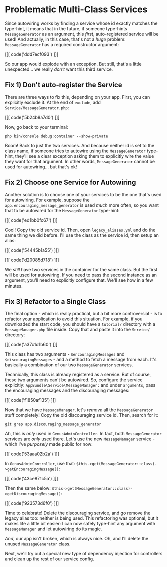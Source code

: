 # Problematic Multi-Class Services

Since autowiring works by finding a service whose id exactly matches the type-hint,
it means that in the future, if someone type-hints `MessageGenerator` as an argument,
this *first*, auto-registered service will be used! And actually, in this case, that's
not a *huge* problem: `MessageGenerator` has a required constructor argument:

[[[ code('ddd7ecf093') ]]]

So our app would explode with an exception. But still, that's a little unexpected...
we really *don't* want this third service.

## Fix 1) Don't auto-register the Service

There are three ways to fix this, depending on your app. First, you can explicitly
exclude it. At the end of `exclude`, add `Service/MessageGenerator.php`:

[[[ code('5b24b8a7d0') ]]]

Now, go back to your terminal:

```terminal
php bin/console debug:container --show-private
```

Boom! Back to just the two services. And because neither id is set to the class name,
if someone tries to autowire using the `MessageGenerator` type-hint, they'll see
a clear exception asking them to explicitly wire the value they want for that argument.
In other words, `MessageGenerator` cannot be used for autowiring... but that's ok!

## Fix 2) Choose one Service for Autowiring

Another solution is to choose one of your services to be the one that's used for
autowiring. For example, suppose the `app.encouraging_message_generator` is used
*much* more often, so you want that to be autowired for the `MessageGenerator` type-hint:

[[[ code('ed1bb0fc67') ]]]

Cool! Copy the old service id. Then, open `legacy_aliases.yml` and do the same thing
we did before. I'll use the class as the service id, then setup an alias:

[[[ code('54445b1a55') ]]]

[[[ code('d20085d718') ]]]

We *still* have two services in the container for the same class. But the first will
be used for autowiring. If you need to pass the second instance as an argument, you'll
need to explicitly configure that. We'll see how in a few minutes.

## Fix 3) Refactor to a Single Class

The final option - which is really practical, but a bit more controversial - is to
refactor your application to avoid this situation. For example, if you downloaded
the start code, you should have a `tutorial/` directory with a `MessageManager.php`
file inside. Copy that and paste it into the `Service/` directory:

[[[ code('a37c1d1b60') ]]]

This class has two arguments - `$encouragingMessages` and `$discouragingMessages` - and
a method to fetch a message from each. It's basically a combination of our two `MessageGenerator`
services.

Technically, this class is already registered as a service. But of course, these
two arguments can't be autowired. So, configure the service explicitly:
`AppBundle\Service\MessageManager:` and under `arguments`, pass the encouraging
messages and the discouraging messages:

[[[ code('f1850af135') ]]]

Now that we have `MessageManager`, let's *remove* all the `MessageGenerator` stuff
completely! Copy the old discouraging service id. Then, search for it:

```terminal
git grep app.discouraging_message_generator
```

Ah, this is *only* used in `GenusAdminController`. In fact, both `MessageGenerator`
services are *only* used there. Let's use the new `MessageManager` service - which
I've *purposely* made public for now:

[[[ code('53aaa02b2a') ]]]

In `GenusAdminController`, use that: `$this->get(MessageGenerator::class)->getEncouragingMessage()`:

[[[ code('43ce871c5a') ]]]

Then the same below: `$this->get(MessageGenerator::class)->getDiscouragingMessage()`:

[[[ code('923573d6f0') ]]]

Time to celebrate! Delete the discouraging service, and go remove the legacy alias
too: neither is being used. This refactoring was optional, but it makes life a little
bit easier: I can now safely type-hint any argument with `MessageManager` and let
autowiring do its magic.

*And*, our app isn't broken, which is always nice. Oh, and I'll delete the unused
`MessageGenerator` class. 

Next, we'll try out a special new type of dependency injection for controllers and
clean up the rest of our service config.
